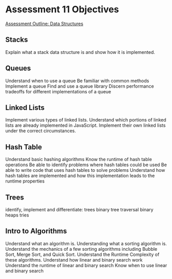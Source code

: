 # Assessment 11 Objectives
[Assessment Outline: Data Structures](https://github.com/Techtonica/curriculum/tree/master/projects/data-structures-algorithms-assessment.md)


## Stacks
Explain what a stack data structure is and show how it is implemented.

## Queues
Understand when to use a queue
Be familiar with common methods
Implement a queue
Find and use a queue library
Discern performance tradeoffs for different implementations of a queue

## Linked Lists
Implement various types of linked lists.
Understand which portions of linked lists are already implemented in JavaScript.
Implement their own linked lists under the correct circumstances.

## Hash Table
Understand basic hashing algorithms
Know the runtime of hash table operations
Be able to identify problems where hash tables could be used
Be able to write code that uses hash tables to solve problems
Understand how hash tables are implemented and how this implementation leads to the runtime properties


## Trees
identify, implement and differentiate:
trees
binary tree traversal
binary heaps
tries

## Intro to Algorithms
Understand what an algorithm is.
Understanding what a sorting algorithm is.
Understand the mechanics of a few sorting algorithms including Bubble Sort, Merge Sort, and Quick Sort.
Understand the Runtime Complexity of these algorithms.
Understand how linear and binary search work
Understand the runtime of linear and binary search
Know when to use linear and binary search
